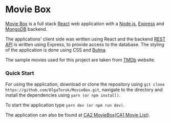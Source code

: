 # Movie Box

[Movie Box](https://github.com/OlgaTorok/MovieBox) is a full stack [React](https://reactjs.org/) web application with a [Node.js](https://nodejs.org/en/), [Express](https://expressjs.com/) and [MongoDB](https://www.mongodb.com/cloud/atlas/) backend. 

The applications' client side was written using React and the backend [REST API](https://restfulapi.net/) is written using Express, to provide access to the database. The styling of the application is done using CSS and [Bulma](https://bulma.io/). 

The sample movies used for this project are taken from [TMDb](https://www.themoviedb.org/) website. 

### Quick Start
For using the application, download or clone the repository using ``git clone https://github.com/OlgaTorok/MovieBox.git``, navigate to the directory and install the dependencies using ``yarn (or npm install)``.  

To start the application type ``yarn dev (or npm run dev)``.

The application can also be found at [CA2 MovieBox](https://movie-box-react.herokuapp.com/)([CA1 Movie List](https://movie-list-c0857.firebaseapp.com)).
